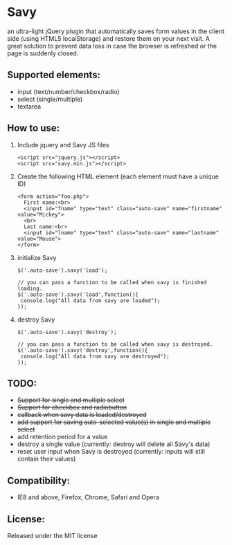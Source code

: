 # Savy
an ultra-light jQuery plugin that automatically saves form values in the client side (using HTML5 localStorage) and restore them on your next visit. A great solution to prevent data loss in case the browser is refreshed or the page is suddenly closed.

Supported elements:
-------------------------
- input (text/number/checkbox/radio)
- select (single/multiple)
- textarea

How to use:
-------------------------

1. Include jquery and Savy JS files

	```
	<script src="jquery.js"></script>
	<script src="savy.min.js"></script>
  	```

2. Create the following HTML element (each element must have a unique ID)

	```
    <form action="foo.php">
      First name:<br>
      <input id="fname" type="text" class="auto-save" name="firstname" value="Mickey">
      <br>
      Last name:<br>
      <input id="lname" type="text" class="auto-save" name="lastname" value="Mouse">
    </form>
	```

3. initialize Savy

	```
   $('.auto-save').savy('load');
   
   // you can pass a function to be called when savy is finished loading.
   $('.auto-save').savy('load',function(){
     console.log("All data from savy are loaded");
   });
	```

4. destroy Savy

	```
   $('.auto-save').savy('destroy');
   
   // you can pass a function to be called when savy is destroyed.
   $('.auto-save').savy('destroy',function(){
     console.log("All data from savy are destroyed");
   });
	```


TODO:
-------------------------
* ~~Support for single and multiple select~~
* ~~Support for checkbox and radiobutton~~
* ~~callback when savy data is loaded/destroyed~~
* ~~add support for saving auto-selected value(s) in single and multiple select~~
* add retention period for a value
* destroy a single value (currently: destroy will delete all Savy's data)
* reset user input when Savy is destroyed (currently: inputs will still contain their values)


Compatibility:
-------------------------

* IE8 and above, Firefox, Chrome, Safari and Opera


License:
-------------------------
Released under the MIT license
